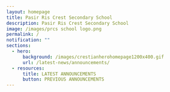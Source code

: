 ```yaml
---
layout: homepage
title: Pasir Ris Crest Secondary School
description: Pasir Ris Crest Secondary School
image: /images/prcs school logo.png
permalink: /
notification: ""
sections:
  - hero:
      background: /images/crestianherohomepage1200x400.gif
      url: /latest-news/announcements/
  - resources:
      title: LATEST ANNOUNCEMENTS
      button: PREVIOUS ANNOUNCEMENTS
---
```

